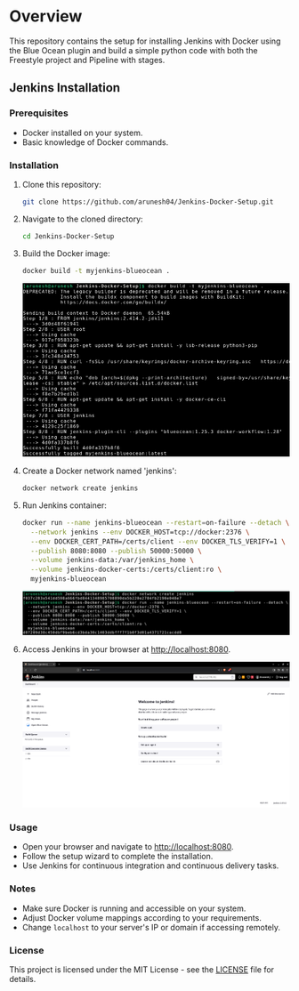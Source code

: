 # Overview
This repository contains the setup for installing Jenkins with Docker using the Blue Ocean plugin and build a simple python code with both the Freestyle project and Pipeline with stages.

## Jenkins Installation
### Prerequisites
- Docker installed on your system.
- Basic knowledge of Docker commands.

### Installation
1. Clone this repository:
   ```bash
   git clone https://github.com/arunesh04/Jenkins-Docker-Setup.git
   ```

2. Navigate to the cloned directory:
   ```bash
   cd Jenkins-Docker-Setup
   ```

3. Build the Docker image:
   ```bash
   docker build -t myjenkins-blueocean .
   ```
    ![Build](Images/image.png)
4. Create a Docker network named 'jenkins':
   ```bash
   docker network create jenkins
   ```

5. Run Jenkins container:
   ```bash
   docker run --name jenkins-blueocean --restart=on-failure --detach \
     --network jenkins --env DOCKER_HOST=tcp://docker:2376 \
     --env DOCKER_CERT_PATH=/certs/client --env DOCKER_TLS_VERIFY=1 \
     --publish 8080:8080 --publish 50000:50000 \
     --volume jenkins-data:/var/jenkins_home \
     --volume jenkins-docker-certs:/certs/client:ro \
     myjenkins-blueocean
   ```
    ![Container](Images/image-1.png)

6. Access Jenkins in your browser at [http://localhost:8080](http://localhost:8080).

    ![Localhost](Images/image-2.png)

### Usage
- Open your browser and navigate to [http://localhost:8080](http://localhost:8080).
- Follow the setup wizard to complete the installation.
- Use Jenkins for continuous integration and continuous delivery tasks.

### Notes
- Make sure Docker is running and accessible on your system.
- Adjust Docker volume mappings according to your requirements.
- Change `localhost` to your server's IP or domain if accessing remotely.

### License
This project is licensed under the MIT License - see the [LICENSE](LICENSE) file for details.
